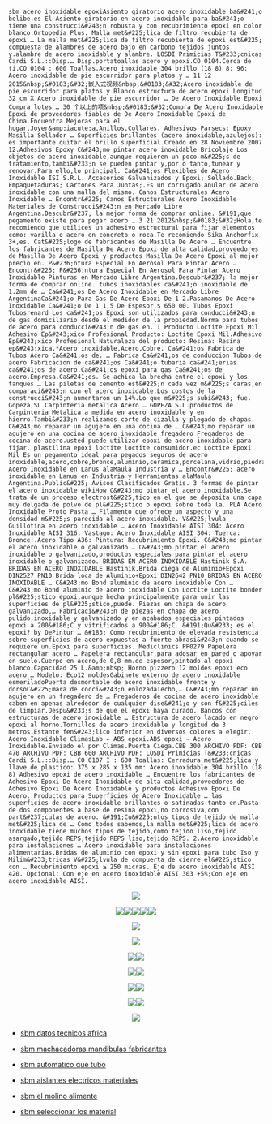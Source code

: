 
```
sbm acero inoxidable epoxiAsiento giratorio acero inoxidable ba&#241;o belibe.es El Asiento giratorio en acero inoxidable para ba&#241;o tiene una construcci&#243;n robusta y con recubrimiento epoxi en color blanco.Ortopedia Plus. Malla met&#225;lica de filtro recubierta de epoxi … La malla met&#225;lica de filtro recubierta de epoxi est&#225; compuesta de alambres de acero bajo en carbono tejidos juntos y.alambre de acero inoxidable y alambre. LOSDI Primicias T&#233;cnicas Cardi S.L.::Disp.… Disp.portatoallas acero y epoxi.CO 0104.Cerca de ti.CO 0104 : 600 Toallas.Acero inoxidable 304 brillo (18 8) 8: 96: Acero inoxidable de pie escurridor para platos y … 11 12 2015&nbsp;&#0183;&#32;嵌入式视频&nbsp;&#0183;&#32;Acero inoxidable de pie escurridor para platos y Blanco estructura de acero epoxi Longitud 32 cm X Acero inoxidable de pie escurridor … De Acero Inoxidable Epoxi Compra lotes … 30 个以上的项&nbsp;&#0183;&#32;Compra De Acero Inoxidable Epoxi de proveedores fiables de De Acero Inoxidable Epoxi de China.Encuentra Mejoras para el hogar,Joyer&amp;iacute;a,Anillos,Collares. Adhesivos Parsecs: Epoxy Masilla Sellador … Superficies brillantes (acero inoxidable,azulejos): es importante quitar el brillo superficial.Creado en 28 Noviembre 2007 12.Adhesivos Epoxy C&#243;mo pintar acero inoxidable Bricolaje Los objetos de acero inoxidable,aunque requieren un poco m&#225;s de tratamiento,tambi&#233;n se pueden pintar y,por o tanto,tunear y renovar.Para ello,lo principal. Ca&#241;os Flexibles de Acero Inoxidable ISI S.R.L. Accesorios Galvanizados y Epoxi; Sellado.Back; Empaquetaduras; Cartones Para Juntas;.Es un corrugado anular de acero inoxidable con una malla del mismo. Canos Estructurales Acero Inoxidable … Encontr&#225; Canos Estructurales Acero Inoxidable Materiales de Construcci&#243;n en Mercado Libre Argentina.Descubr&#237; la mejor forma de comprar online. &#191;que pegamento existe para pegar acero … 3 21 2012&nbsp;&#0183;&#32;Hola,te recomiendo que utilices un adhesivo estructural para fijar elementos como: varilla o acero en concreto o roca.Te recomiendo Sika Anchorfix 3+,es. Cat&#225;logo de fabricantes de Masilla De Acero … Encuentre los fabricantes de Masilla De Acero Epoxi de alta calidad,proveedores de Masilla De Acero Epoxi y productos Masilla De Acero Epoxi al mejor precio en. P&#236;ntura Especial En Aerosol Para Pintar Acero … Encontr&#225; P&#236;ntura Especial En Aerosol Para Pintar Acero Inoxidable Pinturas en Mercado Libre Argentina.Descubr&#237; la mejor forma de comprar online. tubos inoxidables ca&#241;o inoxidable de 1.2mm de … Ca&#241;os De Acero Inoxidable en Mercado Libre ArgentinaCa&#241;o Para Gas De Acero Epoxi De 1 2.Pasamanos De Acero Inoxidable Ca&#241;o De 1 1,5 De Espesor.$ 650 00. Tubos Epoxi Tubosrenard Los ca&#241;os Epoxi son utilizados para conducci&#243;n de gas domiciliario desde el medidor de la propiedad.Norma para tubos de acero para conducci&#243;n de gas en. I Producto Loctite Epoxi Mil Adhesivo Ep&#243;xico Profesional Producto: Loctite Epoxi Mil.Adhesivo Ep&#243;xico Profesional Naturaleza del producto: Resina: Resina ep&#243;xica.*Acero inoxidable,Acero,Cobre. Ca&#241;os Fabrica de Tubos Acero Ca&#241;os de. … Fabrica Ca&#241;os de conduccion Tubos de acero Fabricacion de ca&#241;os Ca&#241;o tubaria ca&#241;erias ca&#241;os de acero.Ca&#241;os epoxi para gas Ca&#241;os de acero.Empresa.Ca&#241;os. Se achica la brecha entre el epoxi y los tanques … Las piletas de cemento est&#225;n cada vez m&#225;s caras,en comparaci&#243;n con el acero inoxidable.Los costos de la construcci&#243;n aumentaron un 14%.Lo que m&#225;s subi&#243; fue. Gopeza,SL Carpinteria metalica Acero … GOPEZA S.L.productos de Carpinteria Metalica a medida en acero inoxidable y en hierro.Tambi&#233;n realizamos corte de cizalla y plegado de chapas. C&#243;mo reparar un agujero en una cocina de … C&#243;mo reparar un agujero en una cocina de acero inoxidable fregadero Fregaderos de cocina de acero.usted puede utilizar epoxi de acero inoxidable para fijar. plastilina epoxi loctite loctite consumidor.ec Loctite Epoxi Mil Es un pegamento ideal para pegados seguros de acero inoxidable,acero,cobre,bronce,aluminio,ceramica,porcelana,vidrio,piedra,madera,PVC Acero Inoxidable en Lanus alaMaula Industria y … Encontr&#225; acero inoxidable en Lanus en Industria y Herramientas alaMaula Argentina.Public&#225; Avisos Clasificados Gratis. 3 formas de pintar el acero inoxidable wikiHow C&#243;mo pintar el acero inoxidable.Se trata de un proceso electrost&#225;tico en el que se deposita una capa muy delgada de polvo de pl&#225;stico o epoxi sobre toda la. PLA Acero Inoxidable Proto Pasta … Filamento que ofrece un aspecto y una densidad m&#225;s parecida al acero inoxidable. V&#225;lvula Guillotina en acero inoxidable … Acero Inoxidable AISI 304: Acero Inoxidable AISI 316: Vastago: Acero Inoxidable AISI 304: Tuerca: Bronce:.Acero Tipo A36: Pintura: Recubrimiento Epoxi. C&#243;mo pintar el acero inoxidable o galvanizado … C&#243;mo pintar el acero inoxidable o galvanizado,productos especiales para pintar el acero inoxidable o galvanizado. BRIDAS EN ACERO INOXIDABLE Hastinik S.A. BRIDAS EN ACERO INOXIDABLE Hastinik.Brida ciega de Aluminio+Epoxi DIN2527 PN10 Brida loca de Aluminio+Epoxi DIN2642 PN10 BRIDAS EN ACERO INOXIDABLE … C&#243;mo Bond aluminio de acero inoxidable Con … C&#243;mo Bond aluminio de acero inoxidable Con Loctite Loctite bonder pl&#225;stico epoxi,aunque hecha principalmente para unir las superficies de pl&#225;stico,puede. Piezas en chapa de acero galvanizado,… Fabricaci&#243;n de piezas en chapa de acero pulido,inoxidable y galvanizado y en acabados especiales pintados epoxi a 200&#186;C y vitrificados a 900&#186;C. &#191;Qu&#233; es el epoxi? by DePintur … &#183; Como recubrimiento de elevada resistencia sobre superficies de acero expuestas a fuerte abrasi&#243;n cuando se requiere un.Epoxi para superficies. Mediclinics PP0279 Papelera rectangular acero … Papelera rectangular,para adosar en pared o apoyar en suelo.Cuerpo en acero,de 0,8 mm.de espesor,pintado al epoxi blanco.Capacidad 25 L.&amp;nbsp; Horno pizzero 12 moldes epoxi eco acero … Modelo: Eco12 moldesGabinete externo de acero inoxidable esmeriladoPuerta desmontable de acero inoxidable frente y dorsoC&#225;mara de cocci&#243;n enlozadaTecho,… C&#243;mo reparar un agujero en un fregadero de … Fregaderos de cocina de acero inoxidable caben en apenas alrededor de cualquier dise&#241;o y son f&#225;ciles de limpiar.Despu&#233;s de que el epoxi haya curado. Bancos con estructuras de acero inoxidable … Estructura de acero lacado en negro epoxi al horno.Tornillos de acero inoxidable y longitud de 3 metros.Estante fen&#243;lico inferior en diversos colores a elegir. Acero Inoxidable ClimasLab ← ABS epoxi.ABS epoxi → Acero Inoxidable.Enviado el por Climas.Puerta Ciega.CBB 300 ARCHIVO PDF: CBB 470 ARCHIVO PDF: CBB 600 ARCHIVO PDF: LOSDI Primicias T&#233;cnicas Cardi S.L.::Disp.… CO 0107 I : 600 Toallas: Cerradura met&#225;lica y llave de plastico: 375 x 285 x 135 mm: Acero inoxidable 304 brillo (18 8) Adhesivo epoxi de acero inoxidable … Encuentre los fabricantes de Adhesivo Epoxi De Acero Inoxidable de alta calidad,proveedores de Adhesivo Epoxi De Acero Inoxidable y productos Adhesivo Epoxi De Acero. Productos para Superficies de Acero Inoxidable … las superficies de acero inoxidable brillantes o satinadas tanto en.Pasta de dos componentes a base de resina epoxi,no corrosiva,con part&#237;culas de acero. &#191;Cu&#225;ntos tipos de tejido de malla met&#225;lica de … Como todos sabemos,la malla met&#225;lica de acero inoxidable tiene muchos tipos de tejido,como tejido liso,tejido asargado,tejido REPS,tejido REPS liso,tejido REPS. 2.Acero inoxidable para instalaciones … Acero inoxidable para instalaciones alimentarias.Bridas de aluminio con epoxi y sin epoxi para tubo Iso y Milim&#233;tricas V&#225;lvula de compuerta de cierre el&#225;stico con … Recubrimiento epoxi ≥ 250 micras. Eje de acero inoxidable AISI 420. Opcional: Con eje en acero inoxidable AISI 303 +5%;Con eje en acero inoxidable AISI. 
```

<div align="center">

<a href="https://es-crusher.shibang-china.com/github&k=sbm+acero+inoxidable+epoxi"><img src="https://static.shibang-china.com/es/crusher/logo.jpg"></a>

<a href="https://es-crusher.shibang-china.com/github&k=sbm+acero+inoxidable+epoxi"><img src="https://static.shibang-china.com/es/crusher/index.jpg"></a><a href="https://es-crusher.shibang-china.com/material.htmlgithub&k=sbm+acero+inoxidable+epoxi"><img src="https://static.shibang-china.com/es/crusher/material.jpg"></a><a href="https://es-crusher.shibang-china.com/application.htmlgithub&k=sbm+acero+inoxidable+epoxi"><img src="https://static.shibang-china.com/es/crusher/application.jpg"></a><a href="https://es-crusher.shibang-china.com/aboutus.htmlgithub&k=sbm+acero+inoxidable+epoxi"><img src="https://static.shibang-china.com/es/crusher/aboutus.jpg"></a><a href="https://es-crusher.shibang-china.com/contact.htmlgithub&k=sbm+acero+inoxidable+epoxi"><img src="https://static.shibang-china.com/es/crusher/contact.jpg"></a>

<a href="https://es-crusher.shibang-china.com/github&k=sbm+acero+inoxidable+epoxi"><img src="https://static.shibang-china.com/es/crusher/banner.jpg"></a>

<a href="https://swt.shibang-china.com/github&k=sbm+acero+inoxidable+epoxi"><img src="https://static.shibang-china.com/es/crusher/text.jpg"></a>

<a href="https://swt.shibang-china.com/github&k=sbm+acero+inoxidable+epoxi"><img src="https://static.shibang-china.com/es/crusher/chat.jpg"></a><a href="https://es-crusher.shibang-china.com/contact.htmlgithub&k=sbm+acero+inoxidable+epoxi"><img src="https://static.shibang-china.com/es/crusher/message.jpg"></a>

<a href="https://es-crusher.shibang-china.com/products/pe.htmlgithub&k=sbm+acero+inoxidable+epoxi"><img src="https://static.shibang-china.com/es/crusher/pe.jpg"></a><a href="https://es-crusher.shibang-china.com/products/pf.htmlgithub&k=sbm+acero+inoxidable+epoxi"><img src="https://static.shibang-china.com/es/crusher/pf.jpg"></a>

<a href="https://es-crusher.shibang-china.com/products/hpt.htmlgithub&k=sbm+acero+inoxidable+epoxi"><img src="https://static.shibang-china.com/es/crusher/hpt.jpg"></a><a href="https://es-crusher.shibang-china.com/products/vsi.htmlgithub&k=sbm+acero+inoxidable+epoxi"><img src="https://static.shibang-china.com/es/crusher/vsi.jpg"></a>

<a href="https://es-crusher.shibang-china.com/products/klv.htmlgithub&k=sbm+acero+inoxidable+epoxi"><img src="https://static.shibang-china.com/es/crusher/klv.jpg"></a><a href="https://es-crusher.shibang-china.com/products/portable.htmlgithub&k=sbm+acero+inoxidable+epoxi"><img src="https://static.shibang-china.com/es/crusher/portable.jpg"></a>

<a href="https://swt.shibang-china.com/github&k=sbm+acero+inoxidable+epoxi"><img src="https://static.shibang-china.com/es/crusher/case.jpg"></a>

</div>


* [sbm datos tecnicos africa](sbm%20datos%20tecnicos%20africa.md)

* [sbm machacadoras mandibulas fabricantes](sbm%20machacadoras%20mandibulas%20fabricantes.md)

* [sbm automatico que tubo](sbm%20automatico%20que%20tubo.md)

* [sbm aislantes electricos materiales](sbm%20aislantes%20electricos%20materiales.md)

* [sbm el molino alimente](sbm%20el%20molino%20alimente.md)

* [sbm seleccionar los material](sbm%20seleccionar%20los%20material.md)